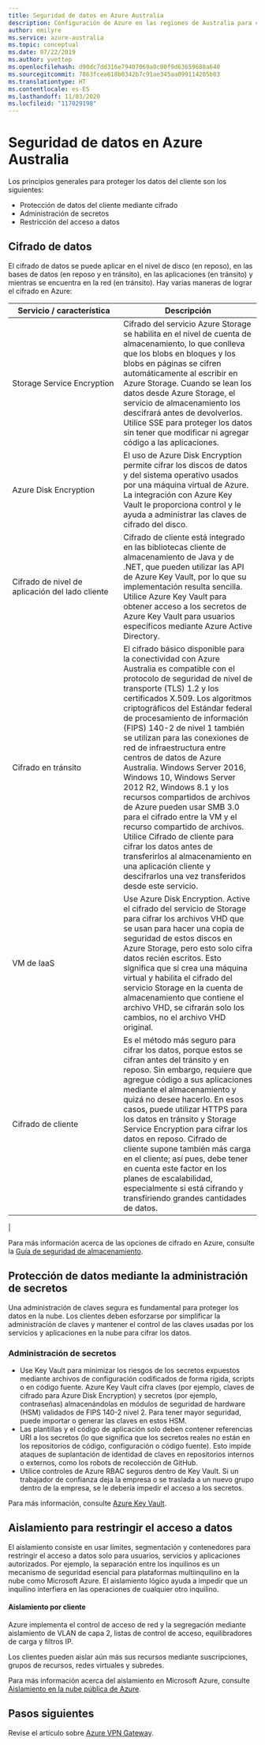 ```yaml
---
title: Seguridad de datos en Azure Australia
description: Configuración de Azure en las regiones de Australia para cumplir con los requisitos específicos de las directivas, los reglamentos y la legislación de la administración pública de Australia.
author: emilyre
ms.service: azure-australia
ms.topic: conceptual
ms.date: 07/22/2019
ms.author: yvettep
ms.openlocfilehash: d90dc7dd316e79407069a0c00f9d63659688a640
ms.sourcegitcommit: 7863fcea618b0342b7c91ae345aa099114205b03
ms.translationtype: HT
ms.contentlocale: es-ES
ms.lasthandoff: 11/03/2020
ms.locfileid: "117029198"
---
```

# <a name="data-security-in-azure-australia"></a>Seguridad de datos en Azure Australia

Los principios generales para proteger los datos del cliente son los siguientes:

* Protección de datos del cliente mediante cifrado
* Administración de secretos
* Restricción del acceso a datos

## <a name="encrypting-your-data"></a>Cifrado de datos

El cifrado de datos se puede aplicar en el nivel de disco (en reposo), en las bases de datos (en reposo y en tránsito), en las aplicaciones (en tránsito) y mientras se encuentra en la red (en tránsito). Hay varias maneras de lograr el cifrado en Azure:

|Servicio / característica|Descripción|
|---|---|
|Storage Service Encryption|Cifrado del servicio Azure Storage se habilita en el nivel de cuenta de almacenamiento, lo que conlleva que los blobs en bloques y los blobs en páginas se cifren automáticamente al escribir en Azure Storage. Cuando se lean los datos desde Azure Storage, el servicio de almacenamiento los descifrará antes de devolverlos. Utilice SSE para proteger los datos sin tener que modificar ni agregar código a las aplicaciones.|
|Azure Disk Encryption|El uso de Azure Disk Encryption permite cifrar los discos de datos y del sistema operativo usados por una máquina virtual de Azure. La integración con Azure Key Vault le proporciona control y le ayuda a administrar las claves de cifrado del disco.|
|Cifrado de nivel de aplicación del lado cliente|Cifrado de cliente está integrado en las bibliotecas cliente de almacenamiento de Java y de .NET, que pueden utilizar las API de Azure Key Vault, por lo que su implementación resulta sencilla. Utilice Azure Key Vault para obtener acceso a los secretos de Azure Key Vault para usuarios específicos mediante Azure Active Directory.|
|Cifrado en tránsito|El cifrado básico disponible para la conectividad con Azure Australia es compatible con el protocolo de seguridad de nivel de transporte (TLS) 1.2 y los certificados X.509. Los algoritmos criptográficos del Estándar federal de procesamiento de información (FIPS) 140-2 de nivel 1 también se utilizan para las conexiones de red de infraestructura entre centros de datos de Azure Australia.  Windows Server 2016, Windows 10, Windows Server 2012 R2, Windows 8.1 y los recursos compartidos de archivos de Azure pueden usar SMB 3.0 para el cifrado entre la VM y el recurso compartido de archivos. Utilice Cifrado de cliente para cifrar los datos antes de transferirlos al almacenamiento en una aplicación cliente y descifrarlos una vez transferidos desde este servicio.|
|VM de IaaS|Use Azure Disk Encryption. Active el cifrado del servicio de Storage para cifrar los archivos VHD que se usan para hacer una copia de seguridad de estos discos en Azure Storage, pero esto solo cifra datos recién escritos. Esto significa que si crea una máquina virtual y habilita el cifrado del servicio Storage en la cuenta de almacenamiento que contiene el archivo VHD, se cifrarán solo los cambios, no el archivo VHD original.|
|Cifrado de cliente|Es el método más seguro para cifrar los datos, porque estos se cifran antes del tránsito y en reposo. Sin embargo, requiere que agregue código a sus aplicaciones mediante el almacenamiento y quizá no desee hacerlo. En esos casos, puede utilizar HTTPS para los datos en tránsito y Storage Service Encryption para cifrar los datos en reposo. Cifrado de cliente supone también más carga en el cliente; así pues, debe tener en cuenta este factor en los planes de escalabilidad, especialmente si está cifrando y transfiriendo grandes cantidades de datos.|
|

Para más información acerca de las opciones de cifrado en Azure, consulte la [Guía de seguridad de almacenamiento](../storage/blobs/security-recommendations.md).

## <a name="protecting-data-by-managing-secrets"></a>Protección de datos mediante la administración de secretos

Una administración de claves segura es fundamental para proteger los datos en la nube. Los clientes deben esforzarse por simplificar la administración de claves y mantener el control de las claves usadas por los servicios y aplicaciones en la nube para cifrar los datos.

### <a name="managing-secrets"></a>Administración de secretos

* Use Key Vault para minimizar los riesgos de los secretos expuestos mediante archivos de configuración codificados de forma rígida, scripts o en código fuente. Azure Key Vault cifra claves (por ejemplo, claves de cifrado para Azure Disk Encryption) y secretos (por ejemplo, contraseñas) almacenándolas en módulos de seguridad de hardware (HSM) validados de FIPS 140-2 nivel 2. Para tener mayor seguridad, puede importar o generar las claves en estos HSM.
* Las plantillas y el código de aplicación solo deben contener referencias URI a los secretos (lo que significa que los secretos reales no están en los repositorios de código, configuración o código fuente). Esto impide ataques de suplantación de identidad de claves en repositorios internos o externos, como los robots de recolección de GitHub.
* Utilice controles de Azure RBAC seguros dentro de Key Vault. Si un trabajador de confianza deja la empresa o se traslada a un nuevo grupo dentro de la empresa, se le debería impedir el acceso a los secretos.  

Para más información, consulte [Azure Key Vault](azure-key-vault.md).

## <a name="isolation-to-restrict-data-access"></a>Aislamiento para restringir el acceso a datos

El aislamiento consiste en usar límites, segmentación y contenedores para restringir el acceso a datos solo para usuarios, servicios y aplicaciones autorizados. Por ejemplo, la separación entre los inquilinos es un mecanismo de seguridad esencial para plataformas multiinquilino en la nube como Microsoft Azure. El aislamiento lógico ayuda a impedir que un inquilino interfiera en las operaciones de cualquier otro inquilino.

#### <a name="per-customer-isolation"></a>Aislamiento por cliente

Azure implementa el control de acceso de red y la segregación mediante aislamiento de VLAN de capa 2, listas de control de acceso, equilibradores de carga y filtros IP.

Los clientes pueden aislar aún más sus recursos mediante suscripciones, grupos de recursos, redes virtuales y subredes.

Para más información acerca del aislamiento en Microsoft Azure, consulte [Aislamiento en la nube pública de Azure](../security/fundamentals/isolation-choices.md).

## <a name="next-steps"></a>Pasos siguientes

Revise el artículo sobre [Azure VPN Gateway](vpn-gateway.md).